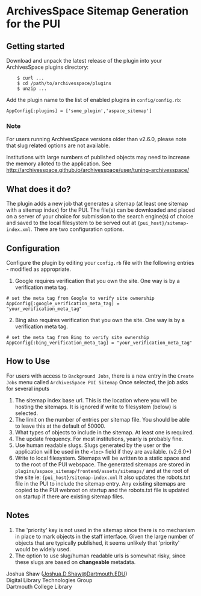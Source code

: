 # ArchivesSpace Sitemap Generation for the PUI

## Getting started

Download and unpack the latest release of the plugin into your
ArchivesSpace plugins directory:

```
    $ curl ...
    $ cd /path/to/archivesspace/plugins
    $ unzip ...
```

Add the plugin name to the list of enabled plugins in `config/config.rb`:

```
AppConfig[:plugins] = ['some_plugin','aspace_sitemap']
```
### Note
For users running ArchivesSpace versions older than v2.6.0, please note that slug related options are not available.

Institutions with large numbers of published objects may need to increase the memory alloted to the application. See http://archivesspace.github.io/archivesspace/user/tuning-archivesspace/

## What does it do?
The plugin adds a new job that generates a sitemap (at least one sitemap with a sitemap index)
for the PUI. The file(s) can be downloaded and placed on a server of your choice for submission
to the search engine(s) of choice and saved to the local filesystem to be served out at `{pui_host}/sitemap-index.xml`.
There are two configuration options.

## Configuration

Configure the plugin by editing your `config.rb` file with the 
following entries - modified as appropriate.

1) Google requires verification that you own the site. 
One way is by a verification meta tag.
```
# set the meta tag from Google to verify site ownership
AppConfig[:google_verification_meta_tag] = "your_verification_meta_tag"
```
2) Bing also requires verification that you own the site. 
One way is by a verification meta tag.
```
# set the meta tag from Bing to verify site ownership
AppConfig[:bing_verification_meta_tag] = "your_verification_meta_tag"
```
## How to Use
For users with access to `Background Jobs`, there is a new entry in the `Create Jobs` menu called `ArchivesSpace PUI Sitemap` Once selected, the job asks for several inputs

1. The sitemap index base url. This is the location where you will be hosting the sitemaps. It is ignored if write to filesystem (below) is selected.
2. The limit on the number of entries per sitemap file. You should be able to leave this at the default of 50000.
3. What types of objects to include in the sitemap. At least one is required.
4. The update frequency. For most institutions, yearly is probably fine.
5. Use human readable slugs. Slugs generated by the user or the application will be used in the `<loc>` field if they are available. (v2.6.0+)
6. Write to local filesystem. Sitemaps will be written to a static space and to the root of the PUI webspace. The generated sitemaps are stored in `plugins/aspace_sitemap/frontend/assets/sitemaps/`
and at the root of the site ie: `{pui_host}/sitemap-index.xml` It also updates the robots.txt file in the PUI to include the sitemap entry. Any existing sitemaps are copied to the 
PUI webroot on startup and the robots.txt file is updated on startup if there are existing sitemap files.

## Notes
1. The 'priority' key is not used in the sitemap since there is no mechanism in place to mark
objects in the staff interface. Given the large number of objects that are typically
published, it seems unlikely that 'priority' would be widely used.
2. The option to use slug/human readable urls is somewhat risky, since these slugs are based on **changeable** metadata.

Joshua Shaw (<Joshua.D.Shaw@Dartmouth.EDU>)  
Digital Library Technologies Group  
Dartmouth College Library  
